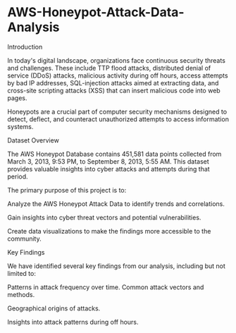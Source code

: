 # AWS-Honeypot-Attack-Data-Analysis

Introduction 

In today's digital landscape, organizations face continuous security threats and challenges. These include TTP flood attacks, distributed denial of service (DDoS) attacks, malicious activity during off hours, access attempts by bad IP addresses, SQL-injection attacks aimed at extracting data, and cross-site scripting attacks (XSS) that can insert malicious code into web pages.

Honeypots are a crucial part of computer security mechanisms designed to detect, deflect, and counteract unauthorized attempts to access information systems.

Dataset Overview

The AWS Honeypot Database contains 451,581 data points collected from March 3, 2013, 9:53 PM, to September 8, 2013, 5:55 AM. This dataset provides valuable insights into cyber attacks and attempts during that period.

The primary purpose of this project is to:

Analyze the AWS Honeypot Attack Data to identify trends and correlations.

Gain insights into cyber threat vectors and potential vulnerabilities.

Create data visualizations to make the findings more accessible to the community.

Key Findings

We have identified several key findings from our analysis, including but not limited to:

Patterns in attack frequency over time.
Common attack vectors and methods.

Geographical origins of attacks.

Insights into attack patterns during off hours.
